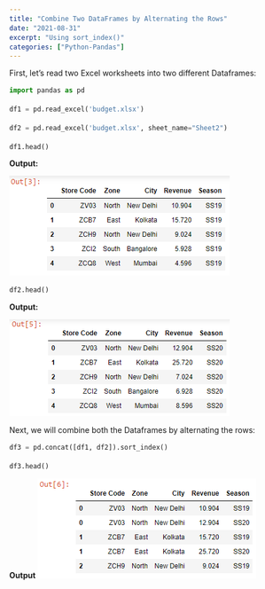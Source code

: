 ```yaml
---
title: "Combine Two DataFrames by Alternating the Rows"
date: "2021-08-31"
excerpt: "Using sort_index()"
categories: ["Python-Pandas"]
---
```


First, let’s read two Excel worksheets into two different Dataframes:

```py {numberLines}
import pandas as pd

df1 = pd.read_excel('budget.xlsx')

df2 = pd.read_excel('budget.xlsx', sheet_name="Sheet2")

df1.head()
```

**Output:**

![First Dataframe](../images/combineAlternate/df1.png)

```py {numberLines}
df2.head()
```

**Output:**

![Second Dataframe](../images/combineAlternate/df2.png)

Next, we will combine both the Dataframes by alternating the rows:

```py {numberLines}
df3 = pd.concat([df1, df2]).sort_index()

df3.head()
```

**Output**
![Combined Dataframe](../images/combineAlternate/df3.png)
